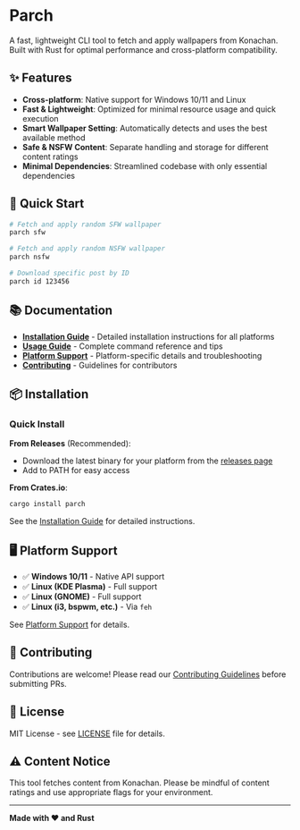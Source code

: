 # Parch

A fast, lightweight CLI tool to fetch and apply wallpapers from Konachan. Built with Rust for optimal performance and cross-platform compatibility.

## ✨ Features

- **Cross-platform**: Native support for Windows 10/11 and Linux
- **Fast & Lightweight**: Optimized for minimal resource usage and quick execution
- **Smart Wallpaper Setting**: Automatically detects and uses the best available method
- **Safe & NSFW Content**: Separate handling and storage for different content ratings
- **Minimal Dependencies**: Streamlined codebase with only essential dependencies

## 🚀 Quick Start

```bash
# Fetch and apply random SFW wallpaper
parch sfw

# Fetch and apply random NSFW wallpaper
parch nsfw

# Download specific post by ID
parch id 123456
```

## 📚 Documentation

- **[Installation Guide](docs/installation.md)** - Detailed installation instructions for all platforms
- **[Usage Guide](docs/usage.md)** - Complete command reference and tips
- **[Platform Support](docs/platform-support.md)** - Platform-specific details and troubleshooting
- **[Contributing](CONTRIBUTING.md)** - Guidelines for contributors

## 📦 Installation

### Quick Install

**From Releases** (Recommended):
- Download the latest binary for your platform from the [releases page](https://github.com/signalbean/Parch/releases/latest)
- Add to PATH for easy access

**From Crates.io**:
```bash
cargo install parch
```

See the [Installation Guide](docs/installation.md) for detailed instructions.

## 🖥️ Platform Support

- ✅ **Windows 10/11** - Native API support
- ✅ **Linux (KDE Plasma)** - Full support
- ✅ **Linux (GNOME)** - Full support  
- ✅ **Linux (i3, bspwm, etc.)** - Via `feh`

See [Platform Support](docs/platform-support.md) for details.

## 🤝 Contributing

Contributions are welcome! Please read our [Contributing Guidelines](CONTRIBUTING.md) before submitting PRs.

## 📄 License

MIT License - see [LICENSE](LICENSE) file for details.

## ⚠️ Content Notice

This tool fetches content from Konachan. Please be mindful of content ratings and use appropriate flags for your environment.

---

**Made with ❤️ and Rust**

